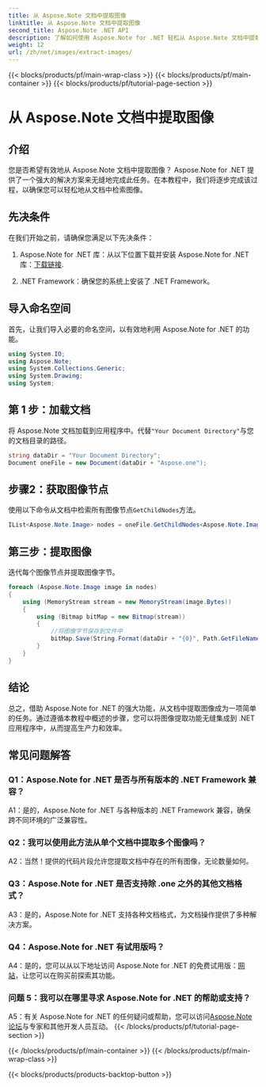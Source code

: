 ```yaml
---
title: 从 Aspose.Note 文档中提取图像
linktitle: 从 Aspose.Note 文档中提取图像
second_title: Aspose.Note .NET API
description: 了解如何使用 Aspose.Note for .NET 轻松从 Aspose.Note 文档中提取图像。通过这个综合教程增强您的文档操作能力。
weight: 12
url: /zh/net/images/extract-images/
---
```


{{< blocks/products/pf/main-wrap-class >}}
{{< blocks/products/pf/main-container >}}
{{< blocks/products/pf/tutorial-page-section >}}

# 从 Aspose.Note 文档中提取图像

## 介绍

您是否希望有效地从 Aspose.Note 文档中提取图像？ Aspose.Note for .NET 提供了一个强大的解决方案来无缝地完成此任务。在本教程中，我们将逐步完成该过程，以确保您可以轻松地从文档中检索图像。

## 先决条件

在我们开始之前，请确保您满足以下先决条件：

1.  Aspose.Note for .NET 库：从以下位置下载并安装 Aspose.Note for .NET 库：[下载链接](https://releases.aspose.com/note/net/).
   
2. .NET Framework：确保您的系统上安装了 .NET Framework。

## 导入命名空间

首先，让我们导入必要的命名空间，以有效地利用 Aspose.Note for .NET 的功能。

```csharp
using System.IO;
using Aspose.Note;
using System.Collections.Generic;
using System.Drawing;
using System;
```

## 第 1 步：加载文档

将 Aspose.Note 文档加载到应用程序中。代替`"Your Document Directory"`与您的文档目录的路径。

```csharp
string dataDir = "Your Document Directory";
Document oneFile = new Document(dataDir + "Aspose.one");
```

## 步骤2：获取图像节点

使用以下命令从文档中检索所有图像节点`GetChildNodes`方法。

```csharp
IList<Aspose.Note.Image> nodes = oneFile.GetChildNodes<Aspose.Note.Image>();
```

## 第三步：提取图像

迭代每个图像节点并提取图像字节。

```csharp
foreach (Aspose.Note.Image image in nodes)
{
    using (MemoryStream stream = new MemoryStream(image.Bytes))
    {
        using (Bitmap bitMap = new Bitmap(stream))
        {
            //将图像字节保存到文件中
            bitMap.Save(String.Format(dataDir + "{0}", Path.GetFileName(image.FileName)));
        }
    }
}
```

## 结论

总之，借助 Aspose.Note for .NET 的强大功能，从文档中提取图像成为一项简单的任务。通过遵循本教程中概述的步骤，您可以将图像提取功能无缝集成到 .NET 应用程序中，从而提高生产力和效率。

## 常见问题解答

### Q1：Aspose.Note for .NET 是否与所有版本的 .NET Framework 兼容？

A1：是的，Aspose.Note for .NET 与各种版本的 .NET Framework 兼容，确保跨不同环境的广泛兼容性。

### Q2：我可以使用此方法从单个文档中提取多个图像吗？

A2：当然！提供的代码片段允许您提取文档中存在的所有图像，无论数量如何。

### Q3：Aspose.Note for .NET 是否支持除 .one 之外的其他文档格式？

A3：是的，Aspose.Note for .NET 支持各种文档格式，为文档操作提供了多种解决方案。

### Q4：Aspose.Note for .NET 有试用版吗？

 A4：是的，您可以从以下地址访问 Aspose.Note for .NET 的免费试用版：[网站](https://releases.aspose.com/)，让您可以在购买前探索其功能。

### 问题 5：我可以在哪里寻求 Aspose.Note for .NET 的帮助或支持？

 A5：有关 Aspose.Note for .NET 的任何疑问或帮助，您可以访问[Aspose.Note 论坛](https://forum.aspose.com/c/note/28)与专家和其他开发人员互动。
{{< /blocks/products/pf/tutorial-page-section >}}

{{< /blocks/products/pf/main-container >}}
{{< /blocks/products/pf/main-wrap-class >}}

{{< blocks/products/products-backtop-button >}}
